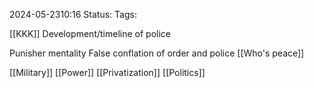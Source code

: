 2024-05-2310:16
Status: 
Tags: 

[[KKK]]
Development/timeline of police

Punisher mentality
False conflation of order and police [[Who's peace]]



[[Military]]
[[Power]]
[[Privatization]]
[[Politics]]

